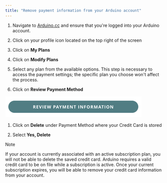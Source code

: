 ```yaml
---
title: "Remove payment information from your Arduino account"
---
```


1. Navigate to [Arduino.cc](https://www.arduino.cc/) and ensure that you're logged into your Arduino account.

1. Click on your profile icon located on the top right of the screen

1. Click on **My Plans**

1. Click on **Modify Plans**

1. Select any plan from the available options. This step is necessary to access the payment settings; the specific plan you choose won't affect the process.

1. Click on **Review Payment Method**

![Review Payment Information Button bottom right corner](img/review-payment-information-button.png)

1. Click on **Delete** under Payment Method where your Credit Card is stored

1. Select **Yes, Delete**

> [!NOTE]
> If your account is currently associated with an active subscription plan, you will not be able to delete the saved credit card. Arduino requires a valid credit card to be on file while a subscription is active. Once your current subscription expires, you will be able to remove your credit card information from your account.
